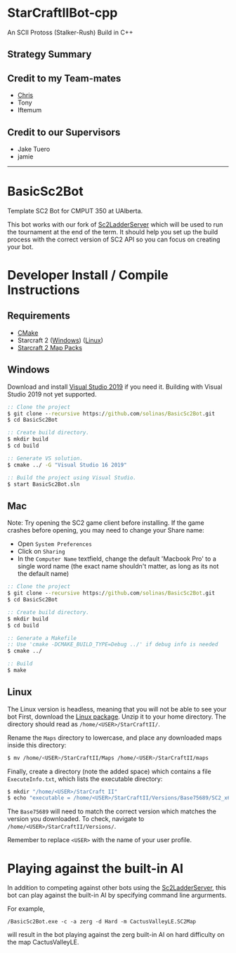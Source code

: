 # StarCraftIIBot-cpp
An SCII Protoss (Stalker-Rush) Build in C++

## Strategy Summary


## Credit to my Team-mates
- [Chris](https://github.com/chris5ualberta)
- Tony
- Iftemum

## Credit to our Supervisors
- Jake Tuero
- jamie


___


# BasicSc2Bot
Template SC2 Bot for CMPUT 350 at UAlberta.

This bot works with our fork of [Sc2LadderServer](https://github.com/solinas/Sc2LadderServer) which will be used to run the tournament at the end of the term. It should help you
set up the build process with the correct version of SC2 API so you can focus on creating your bot.

# Developer Install / Compile Instructions
## Requirements
* [CMake](https://cmake.org/download/)
* Starcraft 2 ([Windows](https://starcraft2.com/en-us/)) ([Linux](https://github.com/Blizzard/s2client-proto#linux-packages)) 
* [Starcraft 2 Map Packs](https://github.com/Blizzard/s2client-proto#map-packs)

## Windows

Download and install [Visual Studio 2019](https://www.visualstudio.com/downloads/) if you need it. Building with Visual Studio 2019 not yet supported.

```bat
:: Clone the project
$ git clone --recursive https://github.com/solinas/BasicSc2Bot.git
$ cd BasicSc2Bot

:: Create build directory.
$ mkdir build
$ cd build

:: Generate VS solution.
$ cmake ../ -G "Visual Studio 16 2019"

:: Build the project using Visual Studio.
$ start BasicSc2Bot.sln
```

## Mac

Note: Try opening the SC2 game client before installing. If the game crashes before opening, you may need to change your Share name:
* Open `System Preferences`
* Click on `Sharing`
* In the `Computer Name` textfield, change the default 'Macbook Pro' to a single word name (the exact name shouldn't matter, as long as its not the default name)

```bat
:: Clone the project
$ git clone --recursive https://github.com/solinas/BasicSc2Bot.git
$ cd BasicSc2Bot

:: Create build directory.
$ mkdir build
$ cd build

:: Generate a Makefile
:: Use 'cmake -DCMAKE_BUILD_TYPE=Debug ../' if debug info is needed
$ cmake ../

:: Build
$ make
```

## Linux
The Linux version is headless, meaning that you will not be able to see your bot 
First, download the [Linux package](https://github.com/Blizzard/s2client-proto#linux-packages).
Unzip it to your home directory. 
The directory should read as `/home/<USER>/StarCraftII/`. 

Rename the `Maps` directory to lowercase, and place any downloaded maps inside this directory:
```bash
$ mv /home/<USER>/StarCraftII/Maps /home/<USER>/StarCraftII/maps
```

Finally, create a directory (note the added space) which contains a file `ExecuteInfo.txt`, which lists the executable directory:
```bash
$ mkdir "/home/<USER>/StarCraft II"
$ echo "executable = /home/<USER>/StarCraftII/Versions/Base75689/SC2_x64" > "/home/<USER>/StarCraft II/ExecuteInfo.txt"
```
The `Base75689` will need to match the correct version which matches the version you downloaded. To check, navigate to `/home/<USER>/StarCraftII/Versions/`.

Remember to replace `<USER>` with the name of your user profile.

# Playing against the built-in AI

In addition to competing against other bots using the [Sc2LadderServer](https://github.com/solinas/Sc2LadderServer), this bot can play against the built-in
AI by specifying command line argurments.

For example,

```
/BasicSc2Bot.exe -c -a zerg -d Hard -m CactusValleyLE.SC2Map
```

will result in the bot playing against the zerg built-in AI on hard difficulty on the map CactusValleyLE.
